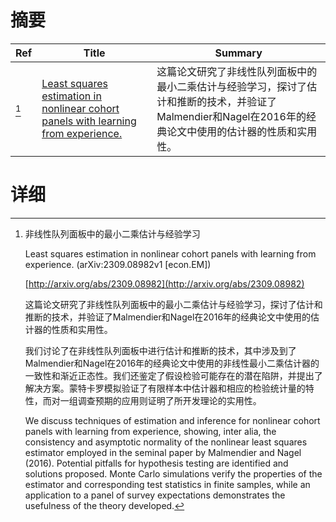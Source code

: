 # 摘要

| Ref | Title | Summary |
| --- | --- | --- |
| [^1] | [Least squares estimation in nonlinear cohort panels with learning from experience.](http://arxiv.org/abs/2309.08982) | 这篇论文研究了非线性队列面板中的最小二乘估计与经验学习，探讨了估计和推断的技术，并验证了Malmendier和Nagel在2016年的经典论文中使用的估计器的性质和实用性。 |

# 详细

[^1]: 非线性队列面板中的最小二乘估计与经验学习

    Least squares estimation in nonlinear cohort panels with learning from experience. (arXiv:2309.08982v1 [econ.EM])

    [http://arxiv.org/abs/2309.08982](http://arxiv.org/abs/2309.08982)

    这篇论文研究了非线性队列面板中的最小二乘估计与经验学习，探讨了估计和推断的技术，并验证了Malmendier和Nagel在2016年的经典论文中使用的估计器的性质和实用性。

    

    我们讨论了在非线性队列面板中进行估计和推断的技术，其中涉及到了Malmendier和Nagel在2016年的经典论文中使用的非线性最小二乘估计器的一致性和渐近正态性。我们还鉴定了假设检验可能存在的潜在陷阱，并提出了解决方案。蒙特卡罗模拟验证了有限样本中估计器和相应的检验统计量的特性，而对一组调查预期的应用则证明了所开发理论的实用性。

    We discuss techniques of estimation and inference for nonlinear cohort panels with learning from experience, showing, inter alia, the consistency and asymptotic normality of the nonlinear least squares estimator employed in the seminal paper by Malmendier and Nagel (2016). Potential pitfalls for hypothesis testing are identified and solutions proposed. Monte Carlo simulations verify the properties of the estimator and corresponding test statistics in finite samples, while an application to a panel of survey expectations demonstrates the usefulness of the theory developed.
    

